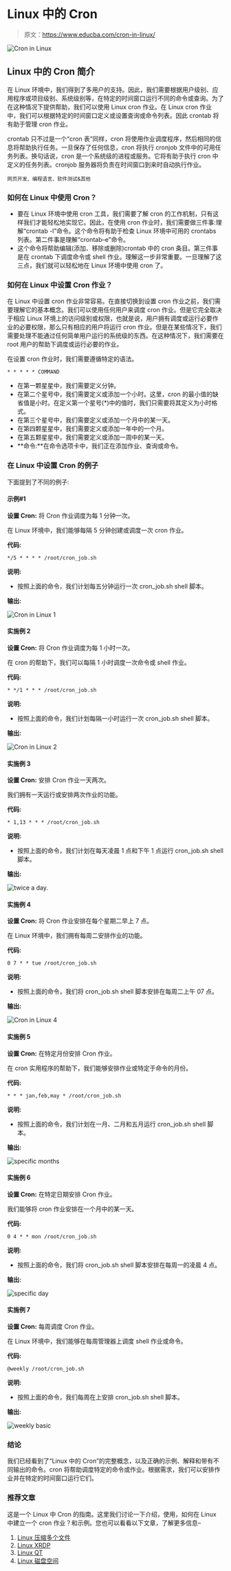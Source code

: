 # Linux 中的 Cron

> 原文：<https://www.educba.com/cron-in-linux/>

![Cron in Linux](img/53a89d44b55920049ed2a859fc94194a.png)



## Linux 中的 Cron 简介

在 Linux 环境中，我们得到了多用户的支持。因此，我们需要根据用户级别、应用程序或项目级别、系统级别等，在特定的时间窗口运行不同的命令或查询。为了在这种情况下提供帮助，我们可以使用 Linux cron 作业。在 Linux cron 作业中，我们可以根据特定的时间窗口定义或设置查询或命令列表。因此 crontab 将有助于管理 cron 作业。

crontab 只不过是一个“cron 表”同样，cron 将使用作业调度程序，然后相同的信息将帮助执行任务。一旦保存了任何信息，cron 将执行 cronjob 文件中的可用任务列表。换句话说，cron 是一个系统级的进程或服务。它将有助于执行 cron 中定义的任务列表。cronjob 服务器将负责在时间窗口到来时自动执行作业。

<small>网页开发、编程语言、软件测试&其他</small>

### 如何在 Linux 中使用 Cron？

*   要在 Linux 环境中使用 cron 工具，我们需要了解 cron 的工作机制，只有这样我们才能轻松地实现它。因此，在使用 cron 作业时，我们需要做三件事:理解“crontab -l”命令。这个命令将有助于检查 Linux 环境中可用的 crontabs 列表。第二件事是理解“crontab–e”命令。
*   这个命令将帮助编辑(添加、移除或删除)crontab 中的 cron 条目。第三件事是在 crontab 下调度命令或 shell 作业。理解这一步非常重要。一旦理解了这三点，我们就可以轻松地在 Linux 环境中使用 cron 了。

### 如何在 Linux 中设置 Cron 作业？

在 Linux 中设置 cron 作业非常容易。在直接切换到设置 cron 作业之前，我们需要理解它的基本概念。我们可以使用任何用户来调度 cron 作业。但是它完全取决于相应 Linux 环境上的访问级别或权限，也就是说，用户拥有调度或运行必要作业的必要权限，那么只有相应的用户将运行 cron 作业。但是在某些情况下，我们需要处理不能通过任何简单用户运行的系统级的东西。在这种情况下，我们需要在 root 用户的帮助下调度或运行必要的作业。

在设置 cron 作业时，我们需要遵循特定的语法。

`* * * * * COMMAND`

*   在第一颗星星中，我们需要定义分钟。
*   在第二个星号中，我们需要定义或添加一个小时。这里，cron 的最小值的缺省值是小时。在定义第一个星号(*)中的值时，我们只需要将其定义为小时格式。
*   在第三个星号中，我们需要定义或添加一个月中的某一天。
*   在第四颗星星中，我们需要定义或添加一年中的一个月。
*   在第五颗星星中，我们需要定义或添加一周中的某一天。
*   **命令:**在命令选项卡中，我们正在添加作业、查询或命令。

### 在 Linux 中设置 Cron 的例子

下面提到了不同的例子:

#### 示例#1

**设置 Cron:** 将 Cron 作业调度为每 1 分钟一次。

在 Linux 环境中，我们能够每隔 5 分钟创建或调度一次 cron 作业。

**代码:**

`*/5 * * * * /root/cron_job.sh`

**说明:**

*   按照上面的命令，我们计划每五分钟运行一次 cron_job.sh shell 脚本。

**输出:**

![Cron in Linux 1](img/d4dca470cc67f83b56f6dac3477eb583.png)



#### 实施例 2

**设置 Cron:** 将 Cron 作业调度为每 1 小时一次。

在 cron 的帮助下，我们可以每隔 1 小时调度一次命令或 shell 作业。

**代码:**

`* */1 * * * /root/cron_job.sh`

**说明:**

*   按照上面的命令，我们计划每隔一小时运行一次 cron_job.sh shell 脚本。

**输出:**

![Cron in Linux 2](img/d3701e810fb60012f467e907a7fec626.png)



#### 实施例 3

**设置 Cron:** 安排 Cron 作业一天两次。

我们拥有一天运行或安排两次作业的功能。

**代码:**

`* 1,13 * * * /root/cron_job.sh`

**说明:**

*   按照上面的命令，我们计划在每天凌晨 1 点和下午 1 点运行 cron_job.sh shell 脚本。

**输出:**

![twice a day.](img/5e2cdc562e14aaf4e135f314ded772c2.png)



#### 实施例 4

**设置 Cron:** 将 Cron 作业安排在每个星期二早上 7 点。

在 Linux 环境中，我们拥有每周二安排作业的功能。

**代码:**

`0 7 * * tue /root/cron_job.sh`

**说明:**

*   按照上面的命令，我们将 cron_job.sh shell 脚本安排在每周二上午 07 点。

**输出:**

![Cron in Linux 4](img/f32cb1aa80977849907346dfd49f9398.png)



#### 实施例 5

**设置 Cron:** 在特定月份安排 Cron 作业。

在 cron 实用程序的帮助下，我们能够安排作业或特定于命令的月份。

**代码:**

`* * * jan,feb,may * /root/cron_job.sh`

**说明:**

*   按照上面的命令，我们计划在一月、二月和五月运行 cron_job.sh shell 脚本。

**输出:**

![specific months](img/2b5444f70d4c9046a0b22b3aab14b6ce.png)



#### 实施例 6

**设置 Cron:** 在特定日期安排 Cron 作业。

我们能够将 cron 作业安排在一个月中的某一天。

**代码:**

`0 4 * * mon /root/cron_job.sh`

**说明:**

*   按照上面的命令，我们将 cron_job.sh shell 脚本安排在每周一的凌晨 4 点。

**输出:**

![specific day](img/119cdcd2faf95239139abfed56715556.png)



#### 实施例 7

**设置 Cron:** 每周调度 Cron 作业。

在 Linux 环境中，我们能够在每周管理器上调度 shell 作业或命令。

**代码:**

`@weekly /root/cron_job.sh`

**说明:**

*   按照上面的命令，我们每周在上安排 cron_job.sh shell 脚本。

**输出:**

![weekly basic](img/22510600d36b151f03ef9bf7921fb7b2.png)



### 结论

我们已经看到了“Linux 中的 Cron”的完整概念，以及正确的示例、解释和带有不同输出的命令。cron 将帮助调度特定的命令或作业。根据需求，我们可以安排作业并在特定的时间窗口运行它们。

### 推荐文章

这是一个 Linux 中 Cron 的指南。这里我们讨论一下介绍，使用，如何在 Linux 中建立一个 cron 作业？和示例。您也可以看看以下文章，了解更多信息–

1.  [Linux 压缩多个文件](https://www.educba.com/linux-zip-multiple-files/)
2.  [Linux XRDP](https://www.educba.com/linux-xrdp/)
3.  [Linux QT](https://www.educba.com/linux-qt/)
4.  [Linux 磁盘空间](https://www.educba.com/linux-disk-space/)





